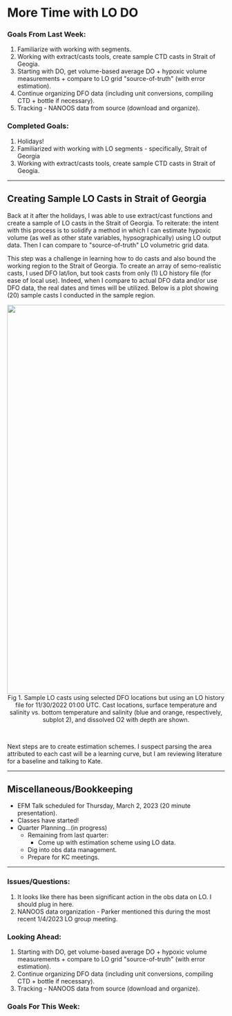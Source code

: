 # More Time with LO DO

### Goals From Last Week:
1. Familiarize with working with segments.
2. Working with extract/casts tools, create sample CTD casts in Strait of Geogia.
3. Starting with DO, get volume-based average DO + hypoxic volume measurements + compare to LO grid "source-of-truth" (with error estimation).
4. Continue organizing DFO data (including unit conversions, compiling CTD + bottle if necessary).
5. Tracking - NANOOS data from source (download and organize).

### Completed Goals:
1. Holidays!
2. Familiarized with working with LO segments - specifically, Strait of Georgia
3. Working with extract/casts tools, create sample CTD casts in Strait of Geogia.

---

## Creating Sample LO Casts in Strait of Georgia

Back at it after the holidays, I was able to use extract/cast functions and create a sample of LO casts in the Strait of Georgia. To reiterate: the intent with this process is to solidify a method in which I can estimate hypoxic volume (as well as other state variables, hypsographically) using LO output data. Then I can compare to "source-of-truth" LO volumetric grid data.

This step was a challenge in learning how to do casts and also bound the working region to the Strait of Georgia. To create an array of semo-realistic casts, I used DFO lat/lon, but took casts from only (1) LO history file (for ease of local use). Indeed, when I compare to actual DFO data and/or use DFO data, the real dates and times will be utilized. Below is a plot showing (20) sample casts I conducted in the sample region.

<p style="text-align:center;"><img src="https://user-images.githubusercontent.com/55995675/211668689-3a30a6b9-73aa-4130-bc23-98a3f7db5bcc.png" width="900"/><br>Fig 1. Sample LO casts using selected DFO locations but using an LO history file for 11/30/2022 01:00 UTC. Cast locations, surface temperature and salinity vs. bottom temperature and salinity (blue and orange, respectively, subplot 2), and dissolved O2 with depth are shown. </p><br>

Next steps are to create estimation schemes. I suspect parsing the area attributed to each cast will be a learning curve, but I am reviewing literature for a baseline and talking to Kate.

---

## Miscellaneous/Bookkeeping 
* EFM Talk scheduled for Thursday, March 2, 2023 (20 minute presentation).
* Classes have started!
* Quarter Planning...(in progress)
  * Remaining from last quarter:
    * Come up with estimation scheme using LO data.
  * Dig into obs data management.
  * Prepare for KC meetings.

---

### Issues/Questions:
1. It looks like there has been significant action in the obs data on LO. I should plug in here.
2. NANOOS data organization - Parker mentioned this during the most recent 1/4/2023 LO group meeting.

### Looking Ahead:
1. Starting with DO, get volume-based average DO + hypoxic volume measurements + compare to LO grid "source-of-truth" (with error estimation).
2. Continue organizing DFO data (including unit conversions, compiling CTD + bottle if necessary).
3. Tracking - NANOOS data from source (download and organize).

### Goals For This Week:
